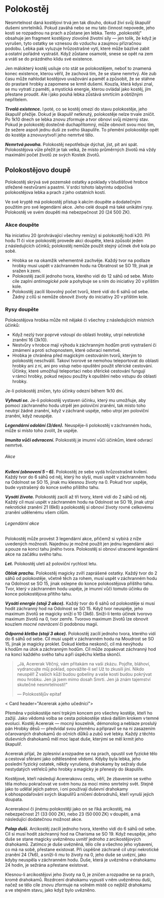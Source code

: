 # Polokostěj
  
Nesmrtelnost daná kostějovi trvá jen tak dlouho, dokud živí svůj škapulíř dušemi smrtelníků. Pokud zaváhá nebo se mu tato činnost nepovede, jeho kosti se rozpadnou na prach a zůstane jen lebka. Tento „polokostěj“ obsahuje jen fragment kostějovy zlovolné životní síly — jen tolik, že když je vyrušen, tyto ostatky se vznesou do vzduchu a zaujmou přízračnou podobu. Lebka pak vyluzuje hrůzostrašné vytí, které může bázlivé zabít a ostatní pořádně vystrašit. Když zůstane osamotě, snese se opět na zem a vrátí se do prázdného klidu své existence.
  
Jen málokterý kostěj usiluje o to stát se polokostějem, neboť to znamená konec existence, kterou věřil, že zachová tím, že se stane nemrtvý. Ale zub času může nahlodat kostějovo uvažování a paměť a způsobit, že se stáhne do prastaré hrobky a zapomene se krmit dušemi. Kouzla, která kdysi znal, se mu vytratí z paměti, a mystická energie, kterou ovládal jako kostěj, jím přestane proudit. Ale i jako pouhá lebka zůstává smrtícím a obtížným nepřítelem.
  
***Trvalá existence.*** I poté, co se kostěj omezí do stavu polokostěje, jeho škapulíř přežije. Dokud je škapulíř netknutý, polokostěje nelze trvale zničit. Po 1k10 dnech se lebka znovu zformuje a tvor obnoví svůj mizerný stav. Pokud je polokostěj dostečně duchapřítomný, může obnovit svou moc tím, že sežere aspoň jednu duši ze svého škapulíře. To přemění polokostěje opět do kostěje a znovuvytvoří jeho nemrtvé tělo.
  
***Nemrtvá povaha.*** Polokostěj nepotřebuje dýchat, jíst, pít ani spát. Polokostějova vůle přežít je tak velká, že místo průměrných životů má vždy maximální počet životů ze svých Kostek životů.
  
## Polokostějovo doupě
  
Polokostěj skrývá své pozemské ostatky a poklady v bludišťové hrobce střežené nestvůrami a pastmi. V srdci tohoto labyrintu odpočívá polokostějova lebka a prach z jeho ostatních kostí.
  
Ve své kryptě má polokostěj přístup k akcím doupěte a dodatečným použitím pro své legendární akce. Jeho celé doupě má také unikátní rysy. Polokostěj ve svém doupěti má nebezpečnost 20 (24 500 ZK).
  
### Akce doupěte
  
Na iniciativu 20 (prohrávající všechny remízy) si polokostěj hodí k20. Při hodu 11 či více polokostěj provede akci doupěte, která způsobí jeden z následujících účinků; polokostěj nemůže použít stejný účinek dvě kola po sobě.
  
 * Hrobka se na okamžik vehementně zachvěje. Každý tvor na podlaze hrobky musí uspět v záchranném hodu na Obratnost se SO 19, jinak je sražen k zemi.  
 * Polokostěj zacílí jednoho tvora, kterého vidí do 12 sáhů od sebe. Místo cíle zaplní *antimagické pole* a pohybuje se s ním do iniciativy 20 v příštím kole.  
 * Polokostěj zacílí libovolný počet tvorů, které vidí do 6 sáhů od sebe. Žádný z cílů si nemůže obnovit životy do iniciativy 20 v příštím kole.
  
### Rysy doupěte
  
Polokostějova hrobka může mít nějaké či všechny z následujících místních účinků:
  
 * Když nezlý tvor poprvé vstoupí do oblasti hrobky, utrpí nekrotické zranění 16 (3k10).  
 * Nestvůry v hrobce mají výhodu k záchranným hodům proti vystrašení či zmámení a proti schopnostem, které odvrací nemrtvé.  
 * Hrobka je chráněna před magickým cestováním tvorů, kterým to polokostěj neschválil. Takoví tvorové se nemohou teleportovat do oblasti hrobky ani z ní, ani pro vstup nebo opuštění použít sférické cestování. Účinky, které umožňují teleportaci nebo sférické cestování fungují v rámci hrobky, pokud nejsou použity k opuštění nebo vstupu do oblasti hrobky.
  
Je-li polokostěj zničen, tyto účinky odezní během 1k10 dní.

<Monster 
    title="Polokostěj"
    subtitle="Drobný nemrtvý, neutrální zlo"
    armor-class="20 (přirozená zbroj)"
    hit-points="80 (20k4)"
    speed="0 sáhů, létání 6 sáhů (vznášení se)"
    str="1 (-5)"
    dex="20 (+5)"
    con="10 (+0)"
    int="20 (+5)"
    wis="17 (+3)"
    cha="20 (+5)"
    saving-throws="Odl +6, Int +11, Mdr +9, Cha +11"
    skills=""
    damage-vulnerabilities=""
    damage-resistances="bodná, drtivá a sečná z magických útoků"
    damage-immunities="jedová, nekrotická, psychická; bodná, drtivá a sečná z nemagických útoků"
    condition-immunities="hluchý, ležící, ochromený, otrávený, únava, paralyzovaný, vystrašený, zkamenělý, zmámený"
    senses="pravdivé vidění 24 sáhů, pasivní Vnímání 13"
    languages="—"
    challenge="18 (20 000 ZK)"
    >

***Vyhnutí se.*** Je-li polokostěj vystaven účinku, který mu umožňuje, aby pomocí záchranného hodu utrpěl jen poloviční zranění, tak místo toho neutrpí žádné zranění, když v záchraně uspěje, nebo utrpí jen poloviční zranění, když neuspěje.
  
***Legendární odolání (3/den).*** Neuspěje-li polokostěj v záchranném hodu, může si místo toho zvolit, že uspěje.
  
***Imunita vůči odvracení.*** Polokostěj je imunní vůči účinkům, které odvrací nemrtvé.
  
###### Akce
  
***Kvílení (obnovení 5 – 6).*** Polokostěj ze sebe vydá hrůzostrašné kvílení. Každý tvor do 6 sáhů od něj, který ho slyší, musí uspět v záchranném hodu na Odolnost se SO 15, jinak mu klesnou životy na 0. Pokud tvor uspěje, bude vystrašený do konce svého příštího tahu.
  
***Vysátí života.*** Polokostěj zacílí až tři tvory, které vidí do 2 sáhů od něj. Každý cíl musí uspět v záchranném hodu na Odolnost se SO 19, jinak utrpí nekrotické zranění 21 (6k6) a polokostěj si obnoví životy rovné celkovému zranění udělenému všem cílům.
  
###### Legendární akce
  
Polokostěj může provést 3 legendární akce, přičemž si vybírá z níže uvedených možností. Najednou je možné použít jen jednu legendární akci a pouze na konci tahu jiného tvora. Polokostěj si obnoví utracené legendární akce na začátku svého tahu.
  
***Let.*** Polokostěj uletí až poloviční rychlost letu.
  
***Oblak prachu.*** Polokostěj magicky zvíří zaprášené ostatky. Každý tvor do 2 sáhů od polokostěje, včetně těch za rohem, musí uspět v záchranném hodu na Odolnost se SO 15, jinak oslepne do konce polokostějova příštího tahu. Tvor, který v záchranném hodu uspěje, je imunní vůči tomuto účinku do konce polokostějova přítího tahu.
  
***Vysátí energie (stojí 2 akce).*** Každý tvor do 6 sáhů od polokostěje si musí hodit záchranný hod na Odolnost se SO 15. Když tvor neuspěje, jeho maximum životů se magicky sníží o 10 (3k6). Sníží-li tento účinek tvorovo maximum životů na 0, tvor zemře. Tvorovo maximum životů lze obnovit kouzlem *mocné navrácení* či podobnou magií.
  
***Odporná kletba (stojí 3 akce).*** Polokostěj zacílí jednoho tvora, kterého vidí do 6 sáhů od sebe. Cíl musí uspět v záchranném hodu na Moudrost se SO 15, jinak je magicky proklet. Dokud kletba neskončí, cíl má nevýhodu k hodům na útok a záchranným hodům. Cíl může zopakovat záchranný hod na konci každého svého tahu a při úspěchu kletba skončí.

</Monster>

> „Já, Acererak Věčný, vám přitakám na vaši zkázu. Pojďte, bláhoví, vydrancujte můj poklad, opovážíte-li se! Už to zkusili jiní. Nikdo neuspěl! Z vašich kůží budou gobelíny a vaše kosti budou pokrývat mou hrobku. Jen já jsem mimo dosah Smrti. Jen já znám tajemství skutečné nesmrtelnosti!“
>   
> — Polokostějův epitaf

< Card header="Acererak a jeho učedníci">
  
Přeměna v polokostěje není trpkým koncem pro všechny kostěje, kteří ho zažijí. Jako vědomá volba se cesta polokostěje stává dalším krokem v temné evoluci. Kostěj Acererak — mocný kouzelník, démonolog a neblaze proslulý pán Hrobky děsů — předvídal svou přeměnu a připravil se na ni zasazením očarovaných drahokamů do očních důlků a zubů své lebky. Každý z těchto duševních drahokamů měl moc lapat duše, kterými se měl krmit jeho škapulíř.
  
Acererak přijal, že zplesniví a rozpadne se na prach, opustil své fyzické tělo a cestoval sférami jako odtělesněné vědomí. Kdyby byla lebka, jeho poslední fyzický ostatek, někdy vyrušena, drahokamy by sežraly duše nestydatých vetřelců jeho hrobky a magicky je přenesly do škapulíře.
  
Kostějové, kteří následují Acererakovu cestu, věří, že zbavením se svého těla mohou pokračovat ve svém honu za mocí mimo smrtelný svět. Stejně jako to udělal jejich patron, i oni používají duševní drahokamy k obhospodařování svých škapulířů a ničení dobrodruhů, kteří vyruší jejich doupata.
  
Acererakovi či jinému polokostěji jako on se říká arcikostěj, má nebezpečnost 21 (33 000 ZK), nebo 23 (50 000 ZK) v doupěti, a má následující dodatečnou možnost akce.
  
***Polap duši.*** Arcikostěj zacílí jednoho tvora, kterého vidí do 6 sáhů od sebe. Cíl si musí hodit záchranný hod na Charisma se SO 19. Když neuspěje, jeho duše se stane magicky uvězněnou uvnitř jednoho z arcikostějových drahokamů. Zatímco je duše uvězněná, tělo cíle a všechno jeho vybavení, co má na sobě, přestane existovat. Při úspěšné záchraně cíl utrpí nekrotické zranění 24 (7k6), a sníží-li mu to životy na 0, jeho duše se uvězní, jako kdyby neuspěla v záchranném hodu. Duše, která je uvězněna v drahokamu 24 hodin, je sežrána a přestane existovat.
  
Klesnou-li arcikostějovi jeho životy na 0, je zničen a rozpadne se na prach, kromě drahokamů. Rozdrcení drahokamu vypustí v něm uvězněnou duši, načež se tělo cíle znovu zformuje na volném místě co nejblíž drahokamu a ve stejném stavu, jako když bylo uvězněno.
  
</Card>   
